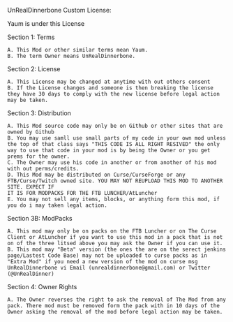 UnRealDinnerbone Custom License:

Yaum is under this License

Section 1: Terms

	A. This Mod or other similar terms mean Yaum.
	B. The term Owner means UnRealDinnerbone.		

Section 2: License

	A. This License may be changed at anytime with out others consent
	B. If the License changes and someone is then breaking the license they have 30 days to comply with the new license before legal action may be taken.  	

Section 3: Distribution
	
	A. This Mod source code may only be on Github or other sites that are owned by Github
	B. You may use samll use small parts of my code in your own mod unless the top of that class says "THIS CODE IS ALL RIGHT RESIVED" the only way to use that code in your mod is by being the Owner or you get prems for the owner.
	C. The Owner may use his code in another or from another of his mod with out perms/credits.
	D. This Mod may be distributed on Curse/CurseForge or any FTB/Curse/Twitch owned site. YOU MAY NOT REUPLOAD THIS MOD TO ANOTHER SITE. EXPECT IF
	IT IS FOR MODPACKS FOR THE FTB LUNCHER/AtLuncher
	E. You may not sell any items, blocks, or anything form this mod, if you do i may taken legal action.
Section 3B: ModPacks
	
	A. This mod may only be on packs on the FTB Luncher or on The Curse Client or AtLuncher if you want to use this mod in a pack that is not on of the three litsed above you may ask the Owner if you can use it.
	B. This mod may "Beta" version (the ones the are on the serect jenkins page/Lastest Code Base) may not be uploaded to curse packs as in "Extra Mod" if you need a new version of the mod on curse msg UnRealDinnerbone vi Email (unrealdinnerbone@gmail.com) or Twitter (@UnRealDinner)
	
Section 4: Owner Rights

	A. The Owner reverses the right to ask the removal of The Mod from any pack. There mod must be removed form the pack with in 10 days of the Owner asking the removal of the mod before legal action may be taken.
